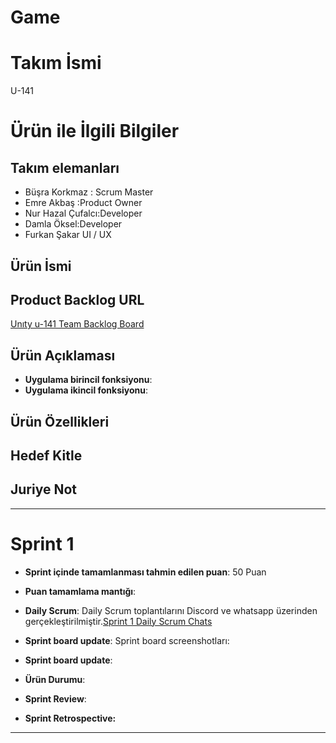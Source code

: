 # Game
# Takım İsmi
U-141
# Ürün ile İlgili Bilgiler
## Takım elemanları
- Büşra Korkmaz : Scrum Master
- Emre Akbaş :Product Owner
- Nur Hazal Çufalcı:Developer
- Damla Öksel:Developer
- Furkan Şakar UI / UX	
## Ürün İsmi



## Product Backlog URL

[Unıty u-141 Team Backlog Board](https://oyunuygulama.atlassian.net/jira/software/projects/OYUN/boards/1)

## Ürün Açıklaması




- **Uygulama birincil fonksiyonu**:
- **Uygulama ikincil fonksiyonu**:

## Ürün Özellikleri



## Hedef Kitle



## Juriye Not




---

# Sprint 1

- **Sprint içinde tamamlanması tahmin edilen puan**: 50 Puan


- **Puan tamamlama mantığı**: 

- **Daily Scrum**: Daily Scrum toplantılarını Discord ve whatsapp üzerinden gerçekleştirilmiştir.[Sprint 1 Daily Scrum Chats]()

- **Sprint board update**: Sprint board screenshotları:  
- **Sprint board update**: 

- **Ürün Durumu**: 
- **Sprint Review**: 


- **Sprint Retrospective:**
  


---





